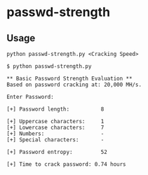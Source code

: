 # passwd-strength

## Usage
`python passwd-strength.py <Cracking Speed>`

```
$ python passwd-strength.py

** Basic Password Strength Evaluation **
Based on password cracking at: 20,000 MH/s.

Enter Password:

[+] Password length:          8

[+] Uppercase characters:     1
[+] Lowercase characters:     7
[+] Numbers:                  -
[+] Special characters:       -

[+] Password entropy:         52

[+] Time to crack password: 0.74 hours
```